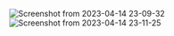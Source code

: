 ![Screenshot from 2023-04-14 23-09-32](https://user-images.githubusercontent.com/85440350/232118117-82aca6fc-6050-4162-beaa-a6fbad53d262.png)
![Screenshot from 2023-04-14 23-11-25](https://user-images.githubusercontent.com/85440350/232118341-82a2d651-5494-4624-964b-c3998578b218.png)
